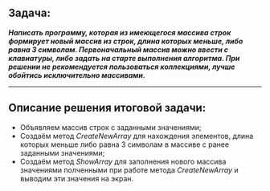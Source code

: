 ## Задача: 
***Написать программу, которая из имеющегося массива строк формирует новый массив из строк, длина которых меньше, либо равна 3 символам. Первоначальный массив можно ввести с клавиатуры, либо задать на старте выполнения алгоритма. При решении не рекомендуется пользоваться коллекциями, лучше обойтись исключительно массивами.***

_______________________________

## Описание решения итоговой задачи:

* Объявляем массив строк с заданными значениями;
* Создаём метод *CreateNewArray* для нахождения элементов, длина которых меньше либо равна 3 символам в массиве с ранее заданными значениями;
* Создаём метод *ShowArray* для заполнения нового массива значениями полченными при работе метода *CreateNewArray* и выводим эти значения на экран.
